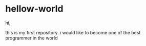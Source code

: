 # hellow-world
hi, 




this is my first repository.
i would like to become one of the best programmer in the world
